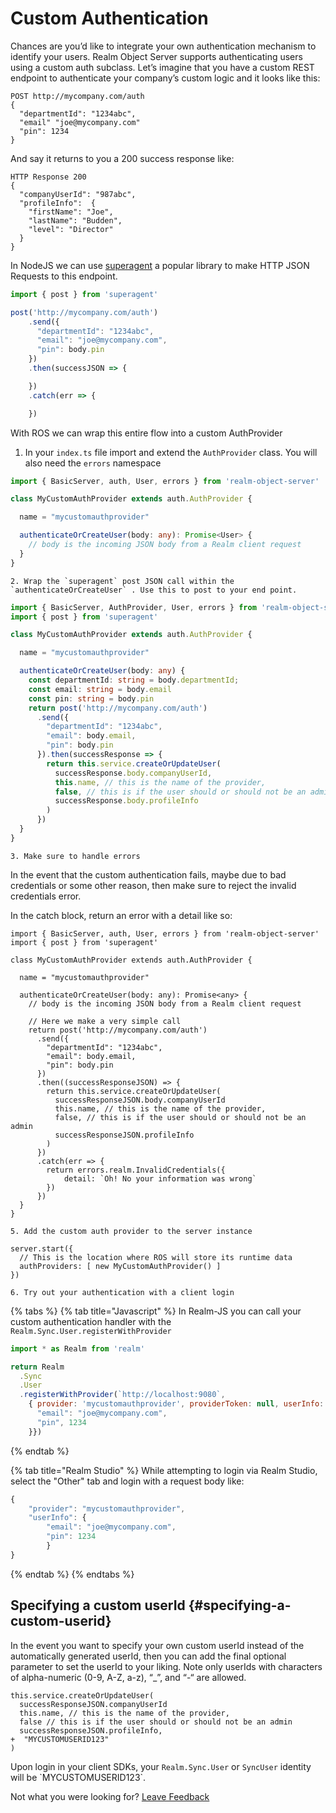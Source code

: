 # Custom Authentication

Chances are you’d like to integrate your own authentication mechanism to identify your users. Realm Object Server supports authenticating users using a custom auth subclass. Let’s imagine that you have a custom REST endpoint to authenticate your company’s custom logic and it looks like this:

```text
POST http://mycompany.com/auth
{
  "departmentId": "1234abc",
  "email" "joe@mycompany.com"
  "pin": 1234
}
```

And say it returns to you a 200 success response like:

```text
HTTP Response 200
{
  "companyUserId": "987abc",
  "profileInfo":  {
    "firstName": "Joe",
    "lastName": "Budden",
    "level": "Director"
  }
}
```

In NodeJS we can use [superagent](https://github.com/visionmedia/superagent) a popular library to make HTTP JSON Requests to this endpoint.

```typescript
import { post } from 'superagent'

post('http://mycompany.com/auth')
    .send({
      "departmentId": "1234abc",
      "email": "joe@mycompany.com",
      "pin": body.pin
    })
    .then(successJSON => {

    })
    .catch(err => {

    })
```

With ROS we can wrap this entire flow into a custom AuthProvider

1. In your `index.ts` file import and extend the `AuthProvider` class. You will also need the `errors` namespace 

```typescript
import { BasicServer, auth, User, errors } from 'realm-object-server'

class MyCustomAuthProvider extends auth.AuthProvider {

  name = "mycustomauthprovider"

  authenticateOrCreateUser(body: any): Promise<User> {
    // body is the incoming JSON body from a Realm client request
  }
}
```

    2. Wrap the `superagent` post JSON call within the `authenticateOrCreateUser` . Use this to post to your end point. 

```typescript
import { BasicServer, AuthProvider, User, errors } from 'realm-object-server'
import { post } from 'superagent'

class MyCustomAuthProvider extends auth.AuthProvider {

  name = "mycustomauthprovider"

  authenticateOrCreateUser(body: any) {
    const departmentId: string = body.departmentId;
    const email: string = body.email
    const pin: string = body.pin
    return post('http://mycompany.com/auth')
      .send({
        "departmentId": "1234abc",
        "email": body.email,
        "pin": body.pin
      }).then(successResponse => {
        return this.service.createOrUpdateUser(
          successResponse.body.companyUserId,
          this.name, // this is the name of the provider,
          false, // this is if the user should or should not be an admin
          successResponse.body.profileInfo
        )
      })
  }
}
```

    3. Make sure to handle errors

In the event that the custom authentication fails, maybe due to bad credentials or some other reason, then make sure to reject the invalid credentials error.

In the catch block, return an error with a detail like so:

```text
import { BasicServer, auth, User, errors } from 'realm-object-server'
import { post } from 'superagent'

class MyCustomAuthProvider extends auth.AuthProvider {

  name = "mycustomauthprovider"

  authenticateOrCreateUser(body: any): Promise<any> {
    // body is the incoming JSON body from a Realm client request

    // Here we make a very simple call 
    return post('http://mycompany.com/auth')
      .send({
        "departmentId": "1234abc",
        "email": body.email,
        "pin": body.pin
      })
      .then((successResponseJSON) => { 
        return this.service.createOrUpdateUser(
          successResponseJSON.body.companyUserId
          this.name, // this is the name of the provider,
          false, // this is if the user should or should not be an admin
          successResponseJSON.profileInfo
        )
      })
      .catch(err => {
        return errors.realm.InvalidCredentials({
            detail: `Oh! No your information was wrong`
        })
      })
  }
}
```

    5. Add the custom auth provider to the server instance

```text
server.start({
  // This is the location where ROS will store its runtime data
  authProviders: [ new MyCustomAuthProvider() ]
})
```

    6. Try out your authentication with a client login

{% tabs %}
{% tab title="Javascript" %}
In Realm-JS you can call your custom authentication handler with the `Realm.Sync.User.registerWithProvider`

```javascript
import * as Realm from 'realm'

return Realm
  .Sync
  .User
  .registerWithProvider(`http://localhost:9080`, 
    { provider: 'mycustomauthprovider', providerToken: null, userInfo: {
      "email": "joe@mycompany.com",
      "pin", 1234
    }})
```
{% endtab %}

{% tab title="Realm Studio" %}
While attempting to login via Realm Studio, select the "Other" tab and login with a request body like: 

```javascript
{
    "provider": "mycustomauthprovider",
    "userInfo": {
        "email": "joe@mycompany.com",
        "pin": 1234
        }
}
```
{% endtab %}
{% endtabs %}

## Specifying a custom userId {#specifying-a-custom-userid}

In the event you want to specify your own custom userId instead of the automatically generated userId, then you can add the final optional parameter to set the userId to your liking. Note only userIds with characters of alpha-numeric \(0-9, A-Z, a-z\), “\_”, and “-“ are allowed.

```text
this.service.createOrUpdateUser(
  successResponseJSON.companyUserId
  this.name, // this is the name of the provider,
  false // this is if the user should or should not be an admin
  successResponseJSON.profileInfo,
+  "MYCUSTOMUSERID123"
)
```

Upon login in your client SDKs, your `Realm.Sync.User` or `SyncUser` identity will be \`MYCUSTOMUSERID123\`.



Not what you were looking for? [Leave Feedback](https://realm3.typeform.com/to/A4guM3) 

